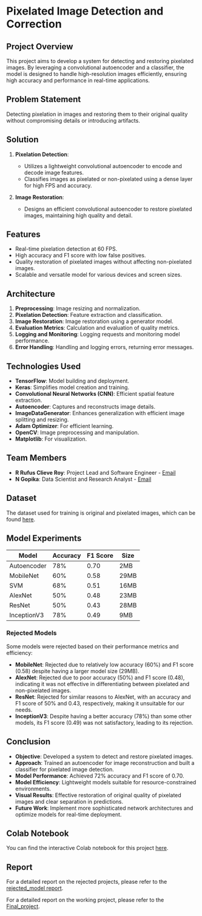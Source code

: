 # Pixelated Image Detection and Correction

## Project Overview

This project aims to develop a system for detecting and restoring pixelated images. By leveraging a convolutional autoencoder and a classifier, the model is designed to handle high-resolution images efficiently, ensuring high accuracy and performance in real-time applications.

## Problem Statement

Detecting pixelation in images and restoring them to their original quality without compromising details or introducing artifacts.

## Solution

1. **Pixelation Detection**: 
   - Utilizes a lightweight convolutional autoencoder to encode and decode image features.
   - Classifies images as pixelated or non-pixelated using a dense layer for high FPS and accuracy.
   
2. **Image Restoration**:
   - Designs an efficient convolutional autoencoder to restore pixelated images, maintaining high quality and detail.

## Features

- Real-time pixelation detection at 60 FPS.
- High accuracy and F1 score with low false positives.
- Quality restoration of pixelated images without affecting non-pixelated images.
- Scalable and versatile model for various devices and screen sizes.

## Architecture

1. **Preprocessing**: Image resizing and normalization.
2. **Pixelation Detection**: Feature extraction and classification.
3. **Image Restoration**: Image restoration using a generator model.
4. **Evaluation Metrics**: Calculation and evaluation of quality metrics.
5. **Logging and Monitoring**: Logging requests and monitoring model performance.
6. **Error Handling**: Handling and logging errors, returning error messages.

## Technologies Used

- **TensorFlow**: Model building and deployment.
- **Keras**: Simplifies model creation and training.
- **Convolutional Neural Networks (CNN)**: Efficient spatial feature extraction.
- **Autoencoder**: Captures and reconstructs image details.
- **ImageDataGenerator**: Enhances generalization with efficient image splitting and resizing.
- **Adam Optimizer**: For efficient learning.
- **OpenCV**: Image preprocessing and manipulation.
- **Matplotlib**: For visualization.

## Team Members

- **R Rufus Clieve Roy**: Project Lead and Software Engineer - [Email](mailto:sec22mu023@sairamtap.edu.in)
- **N Gopika**: Data Scientist and Research Analyst - [Email](mailto:sec22ec149@sairamtap.edu.in)

## Dataset

The dataset used for training is original and pixelated images, which can be found [here](https://drive.google.com/drive/folders/1A4ukgyqmHCeZjeZJIMFBo8d7YTeznE5w?usp=sharing).

## Model Experiments

| Model       | Accuracy | F1 Score | Size  | 
|-------------|----------|----------|-------|
| Autoencoder | 78%      | 0.70     | 2MB   |
| MobileNet   | 60%      | 0.58     | 29MB  |
| SVM         | 68%      | 0.51     | 16MB  |
| AlexNet     | 50%      | 0.48     | 23MB  |
| ResNet      | 50%      | 0.43     | 28MB  |
| InceptionV3 | 78%      | 0.49     | 9MB   |

### Rejected Models

Some models were rejected based on their performance metrics and efficiency:

- **MobileNet**: Rejected due to relatively low accuracy (60%) and F1 score (0.58) despite having a larger model size (29MB).
- **AlexNet**: Rejected due to poor accuracy (50%) and F1 score (0.48), indicating it was not effective in differentiating between pixelated and non-pixelated images.
- **ResNet**: Rejected for similar reasons to AlexNet, with an accuracy and F1 score of 50% and 0.43, respectively, making it unsuitable for our needs.
- **InceptionV3**: Despite having a better accuracy (78%) than some other models, its F1 score (0.49) was not satisfactory, leading to its rejection.

## Conclusion

- **Objective**: Developed a system to detect and restore pixelated images.
- **Approach**: Trained an autoencoder for image reconstruction and built a classifier for pixelated image detection.
- **Model Performance**: Achieved 72% accuracy and F1 score of 0.70.
- **Model Efficiency**: Lightweight models suitable for resource-constrained environments.
- **Visual Results**: Effective restoration of original quality of pixelated images and clear separation in predictions.
- **Future Work**: Implement more sophisticated network architectures and optimize models for real-time deployment.


## Colab Notebook

You can find the interactive Colab notebook for this project [here](https://colab.research.google.com/drive/1cSo9Xp3HcXHjjaZDbGm_c1-U1NdXa4ow?usp=sharing).

## Report

For a detailed report on the rejected projects, please refer to the [rejected_model report](https://drive.google.com/drive/folders/1xo0KZliQBSj07DAy8uPIl0-87xC7nKlu?usp=sharing).

For a detailed report on the working project, please refer to the [Final_project](https://drive.google.com/drive/folders/1AhL5n2vOYQA1O2_6o8jvPC0WjXC5AXJP?usp=sharing).
